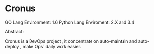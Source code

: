 # Cronus
GO Lang Environment: 1.6
Python Lang Enviroment: 2.X and 3.4

Abstract:

Cronus is a DevOps project , it concentrate on auto-maintain and auto-deploy , make Ops`  daily work easier.


